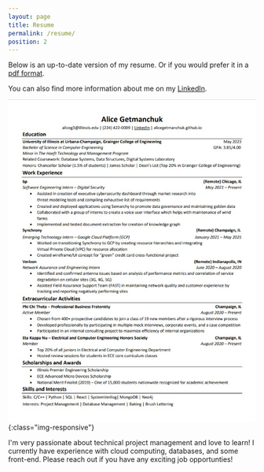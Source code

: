 ```yaml
---
layout: page
title: Resume
permalink: /resume/
position: 2
---
```


Below is an up-to-date version of my resume. Or if you would prefer it in a [pdf format](https://drive.google.com/file/d/15YF1on8Ijj7SqG4qJP7SB4BEDCpMT5a0/view?usp=sharing).

You can also find more information about me on my [LinkedIn](https://www.linkedin.com/in/alice-getmanchuk-198a6b197/).

![Resume](https://github.com/alicegetmanchuk/alicegetmanchuk.github.io/raw/main/_media/cur_resume.jpg){:class="img-responsive"}

I'm very passionate about technical project management and love to learn! I currently have experience with cloud computing, databases, and some front-end. Please reach out if you have any exciting job opportunties!
